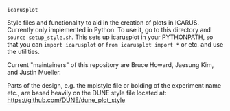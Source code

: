 `icarusplot`

Style files and functionality to aid in the creation of plots in ICARUS. Currently only implemented in Python. To use it, go to this directory and `source setup_style.sh`. This sets up icarusplot in 
your PYTHONPATH, so that you can `import icarusplot` or `from icarusplot import *` or etc. and use the utilities.

Current "maintainers" of this repository are Bruce Howard, Jaesung Kim, and Justin Mueller.

Parts of the design, e.g. the mplstyle file or bolding of the experiment name etc., are based heavily on the DUNE style file located at: https://github.com/DUNE/dune_plot_style
